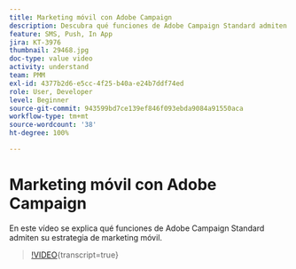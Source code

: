 ```yaml
---
title: Marketing móvil con Adobe Campaign
description: Descubra qué funciones de Adobe Campaign Standard admiten su estrategia de marketing móvil.
feature: SMS, Push, In App
jira: KT-3976
thumbnail: 29468.jpg
doc-type: value video
activity: understand
team: PMM
exl-id: 4377b2d6-e5cc-4f25-b40a-e24b7ddf74ed
role: User, Developer
level: Beginner
source-git-commit: 943599bd7ce139ef846f093ebda9084a91550aca
workflow-type: tm+mt
source-wordcount: '38'
ht-degree: 100%

---
```


# Marketing móvil con Adobe Campaign

En este vídeo se explica qué funciones de Adobe Campaign Standard admiten su estrategia de marketing móvil.

>[!VIDEO](https://video.tv.adobe.com/v/33575?learn=on&captions=spa){transcript=true}
